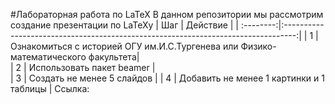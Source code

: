 #Лабораторная работа по LaTeX
В данном репозитории мы рассмотрим cоздание презентации по LaTeXy
| Шаг       |    Действие                                                                       |
| :--------:|:---------------------------------------------------------------------------------:|
| 1         | Ознакомиться с историей ОГУ им.И.С.Тургенева или Физико-математического факультета|  
| 2         | Использовать пакет beamer                                                         |     
| 3         | Создать не менее 5 слайдов                                                        |
| 4         | Добавить не менее 1 картинки и 1 таблицы                                          |
Ссылка: 